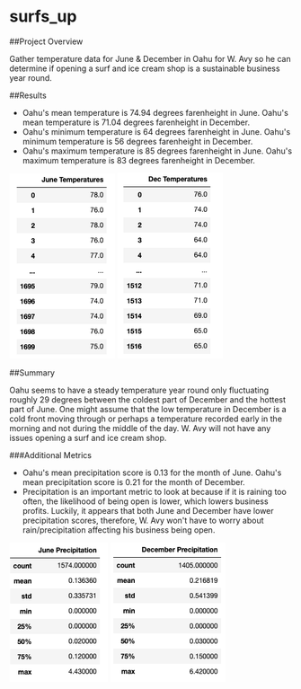 # surfs_up

##Project Overview

Gather temperature data for June & December in Oahu for W. Avy so he can determine if opening a surf and ice cream shop is a sustainable business year round.

##Results

* Oahu's mean temperature is 74.94 degrees farenheight in June. Oahu's mean temperature is 71.04 degrees farenheight in December.
* Oahu's minimum temperature is 64 degrees farenheight in June. Oahu's minimum temperature is 56 degrees farenheight in December. 
* Oahu's maximum temperature is 85 degrees farenheight in June. Oahu's maximum temperature is 83 degrees farenheight in December.

![June Temperature Summary](Data/june_temps.png)  ![December Temperature Summary](Data/dec_temps.png)

##Summary

Oahu seems to have a steady temperature year round only fluctuating roughly 29 degrees between the coldest part of December and the hottest part of June. One might assume that the low temperature in December is a cold front moving through or perhaps a temperature recorded early in the morning and not during the middle of the day. W. Avy will not have any issues opening a surf and ice cream shop.

###Additional Metrics
* Oahu's mean precipitation score is 0.13 for the month of June. Oahu's mean precipitation score is 0.21 for the month of December. 
* Precipitation is an important metric to look at because if it is raining too often, the likelihood of being open is lower, which lowers business profits. Luckily, it appears that both June and December have lower precipitation scores, therefore, W. Avy won't have to worry about rain/precipitation affecting his business being open.

![June Precipiation Summary](Data/june_precip.png)  ![December Precipitation Summary](Data/dec_precip.png)
